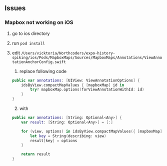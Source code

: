 ## Issues

### Mapbox not working on iOS

1. go to ios directory
2. run `pod install`
3. edit `/Users/vicktoria/Northcoders/expo-history-spiking/ios/Pods/MapboxMaps/Sources/MapboxMaps/Annotations/ViewAnnotationAnchorConfig.swift`

   1. replace following code

   ```swift
   public var annotations: [UIView: ViewAnnotationOptions] {
       idsByView.compactMapValues { [mapboxMap] id in
           try? mapboxMap.options(forViewAnnotationWithId: id)
       }
   }
   ```

   2. with

   ```swift
   public var annotations: [String: Optional<Any>] {
       var result: [String: Optional<Any>] = [:]

       for (view, options) in idsByView.compactMapValues({ [mapboxMap] id in try? mapboxMap.options(forViewAnnotationWithId: id) }) {
           let key = String(describing: view)
           result[key] = options
       }

       return result
   }
   ```
